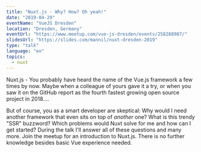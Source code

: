 ```yaml
---
title: "Nuxt.js - Why? How? Oh yeah!"
date: "2019-04-29"
eventName: "VueJS Dresden"
location: "Dresden, Germany"
eventUrl: "https://www.meetup.com/vue-js-dresden/events/258288987/"
slidesUrl: "https://slides.com/mannil/nuxt-dresden-2019"
type: "talk"
language: "en"
topics:
  - nuxt
---
```


Nuxt.js - You probably have heard the name of the Vue.js framework a few times by now.
Maybe when a colleague of yours gave it a try, or when you saw it on the GitHub report as the fourth fastest growing open source project in 2018....

But of course, you as a smart developer are skeptical:
Why would I need another framework that even sits on top of *another* one?
What is this trendy "SSR" buzzword?
Which problems would Nuxt solve for me and how can I get started?
During the talk I'll answer all of these questions and many more.
Join the meetup for an introduction to Nuxt.js. There is no further knowledge besides basic Vue experience needed.
